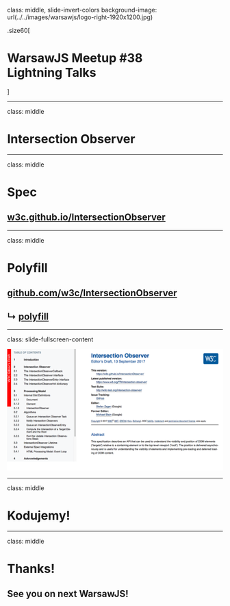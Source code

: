 class: middle, slide-invert-colors
background-image: url(../../images/warsawjs/logo-right-1920x1200.jpg)

.size60[
# WarsawJS Meetup #38<br/><span class="slim">Lightning Talks</span>
]

---

class: middle

# Intersection Observer

---

class: middle

# Spec

## [w3c.github.io/IntersectionObserver][spec]

---

class: middle

# Polyfill

## [github.com/w3c/IntersectionObserver][project]
## ↳ [polyfill][project-polyfill]

---

class: slide-fullscreen-content

![](images/spec.png)

---

class: middle

# Kodujemy!

---

class: middle

# Thanks!

## See you on next WarsawJS!


[spec]: https://w3c.github.io/IntersectionObserver/
[project]: https://github.com/w3c/IntersectionObserver/
[project-polyfill]: https://github.com/w3c/IntersectionObserver/tree/gh-pages/polyfill
